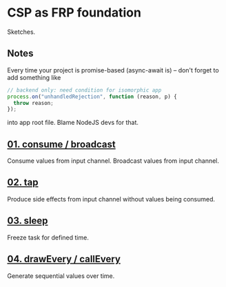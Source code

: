 # CSP as FRP foundation

Sketches.

## Notes

Every time your project is promise-based (async-await is) – don't forget to add something like

```js
// backend only: need condition for isomorphic app
process.on("unhandledRejection", function (reason, p) {
  throw reason;
});
```

into app root file. Blame NodeJS devs for that.

## [01. consume / broadcast](./01.consume.broadcast.md)

Consume values from input channel. Broadcast values from input channel.

## [02. tap](./02.tap.md)

Produce side effects from input channel without values being consumed.

## [03. sleep](./03.sleep.md)

Freeze task for defined time.

## [04. drawEvery / callEvery](./04.drawEvery.callEvery.md)

Generate sequential values over time.
